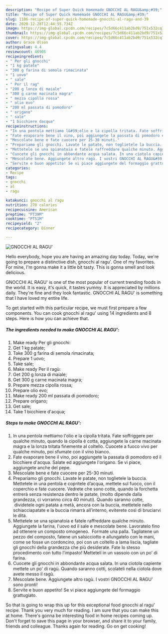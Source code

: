 ```yaml
---
description: "Recipe of Super Quick Homemade GNOCCHI AL RAGU&amp;#39;"
title: "Recipe of Super Quick Homemade GNOCCHI AL RAGU&amp;#39;"
slug: 1106-recipe-of-super-quick-homemade-gnocchi-al-ragu-and-39
date: 2020-12-28T12:44:55.734Z
image: https://img-global.cpcdn.com/recipes/7c5d66c411ab2bd9/751x532cq70/gnocchi-al-ragu-recipe-main-photo.jpg
thumbnail: https://img-global.cpcdn.com/recipes/7c5d66c411ab2bd9/751x532cq70/gnocchi-al-ragu-recipe-main-photo.jpg
cover: https://img-global.cpcdn.com/recipes/7c5d66c411ab2bd9/751x532cq70/gnocchi-al-ragu-recipe-main-photo.jpg
author: Grace Olson
ratingvalue: 4.4
reviewcount: 46905
recipeingredient:
- " Per gli gnocchi"
- "1 kg patate"
- "300 g farina di semola rimacinata"
- "1 uovo"
- " sale"
- " Per il rag"
- "200 g lonza di maiale"
- "300 g carne macinata magra"
- " mezza cipolla rossa"
- " olio evo"
- "200 ml passata di pomodoro"
- " origano"
- " sale"
- "1 bicchiere dacqua"
recipeinstructions:
- "In una pentola mettiamo l&#39;olio e la cipolla tritata. Fate soffriggere per qualche minuto, quando la cipolla è cotta, aggiungete la carne macinata magra e la lonza tritata finemente al coltello. Cuocete a fuoco vivo per qualche minuto, poi sfumate con il vino bianco."
- "Fate evaporare bene il vino, poi aggiungete la passata di pomodoro ed il bicchiere d&#39;acqua. Salate ed aggiungete l&#39;origano. Se vi piace, aggiungete anche del pepe."
- "Mescolate bene e fate cuocere per 25-30 minuti."
- "Prepariamo gli gnocchi. Lavate le patate, non toglietele la buccia. Mettetele in una pentola e copritele d’acqua, mettete sul fuoco, con il coperchio e fate cuocere. Vedrete che sono cotte, quando la forchetta entrerà senza resistenza dentro le patate, (molto dipende dalla grandezza, ci vorranno circa 40 minuti). Quando saranno cotte,  dividetele ogni patata a metà, ancora con la buccia, mettetele nello schiacciapatate e la buccia rimarrà all’interno, eviterete così di bruciarvi le dita."
- "Mettetele se una spianatoia e fatele raffreddare qualche minuto. Aggiungete la farina, l&#39;uovo ed il sale e mescolate bene. Lavoratelo fino ad ottenere un composto omogeneo.  Formate una palla. Tagliatene un pezzo del composto, fatene un salsicciotto e allungatelo con le mani, come se fosse un cordoncino, poi con un coltello a lama liscia, tagliate gli gnocchi della grandezza che più desiderate. Fate lo stesso procedimento con tutto l’impasto! Metteteli in un vassoio con un po’ di farina."
- "Cuocete gli gnocchi in abbondante acqua salata. In una ciotola capiente mettete un po&#39; di ragù. Quando saranno cotti, scolateli nella ciotola dove avete messo il ragù."
- "Mescolate bene. Aggiungete altro ragù. I vostri GNOCCHI AL RAGU&#39; sono pronti!"
- "Servite e buon appetito! Se vi piace aggiungete del formaggio grattugiato."
categories:
- Recipe
tags:
- gnocchi
- al
- ragu

katakunci: gnocchi al ragu 
nutrition: 278 calories
recipecuisine: American
preptime: "PT39M"
cooktime: "PT51M"
recipeyield: "2"
recipecategory: Dinner

---
```



![GNOCCHI AL RAGU&#39;](https://img-global.cpcdn.com/recipes/7c5d66c411ab2bd9/751x532cq70/gnocchi-al-ragu-recipe-main-photo.jpg)

Hello everybody, hope you are having an amazing day today. Today, we're going to prepare a distinctive dish, gnocchi al ragu&#39;. One of my favorites. For mine, I'm gonna make it a little bit tasty. This is gonna smell and look delicious.

GNOCCHI AL RAGU&#39; is one of the most popular of current trending foods in the world. It is easy, it's quick, it tastes yummy. It is appreciated by millions daily. They're fine and they look fantastic. GNOCCHI AL RAGU&#39; is something that I have loved my entire life.




To get started with this particular recipe, we must first prepare a few components. You can cook gnocchi al ragu&#39; using 14 ingredients and 8 steps. Here is how you can achieve that.

<!--inarticleads1-->

##### The ingredients needed to make GNOCCHI AL RAGU&#39;:

1. Make ready  Per gli gnocchi:
1. Get 1 kg patate;
1. Take 300 g farina di semola rimacinata;
1. Prepare 1 uovo;
1. Take  sale;
1. Make ready  Per il ragù:
1. Get 200 g lonza di maiale;
1. Get 300 g carne macinata magra;
1. Prepare  mezza cipolla rossa;
1. Prepare  olio evo;
1. Make ready 200 ml passata di pomodoro;
1. Prepare  origano;
1. Get  sale;
1. Take 1 bicchiere d&#39;acqua;




<!--inarticleads2-->

##### Steps to make GNOCCHI AL RAGU&#39;:

1. In una pentola mettiamo l&#39;olio e la cipolla tritata. Fate soffriggere per qualche minuto, quando la cipolla è cotta, aggiungete la carne macinata magra e la lonza tritata finemente al coltello. Cuocete a fuoco vivo per qualche minuto, poi sfumate con il vino bianco.
1. Fate evaporare bene il vino, poi aggiungete la passata di pomodoro ed il bicchiere d&#39;acqua. Salate ed aggiungete l&#39;origano. Se vi piace, aggiungete anche del pepe.
1. Mescolate bene e fate cuocere per 25-30 minuti.
1. Prepariamo gli gnocchi. Lavate le patate, non toglietele la buccia. Mettetele in una pentola e copritele d’acqua, mettete sul fuoco, con il coperchio e fate cuocere. Vedrete che sono cotte, quando la forchetta entrerà senza resistenza dentro le patate, (molto dipende dalla grandezza, ci vorranno circa 40 minuti). Quando saranno cotte,  dividetele ogni patata a metà, ancora con la buccia, mettetele nello schiacciapatate e la buccia rimarrà all’interno, eviterete così di bruciarvi le dita.
1. Mettetele se una spianatoia e fatele raffreddare qualche minuto. Aggiungete la farina, l&#39;uovo ed il sale e mescolate bene. Lavoratelo fino ad ottenere un composto omogeneo.  Formate una palla. Tagliatene un pezzo del composto, fatene un salsicciotto e allungatelo con le mani, come se fosse un cordoncino, poi con un coltello a lama liscia, tagliate gli gnocchi della grandezza che più desiderate. Fate lo stesso procedimento con tutto l’impasto! Metteteli in un vassoio con un po’ di farina.
1. Cuocete gli gnocchi in abbondante acqua salata. In una ciotola capiente mettete un po&#39; di ragù. Quando saranno cotti, scolateli nella ciotola dove avete messo il ragù.
1. Mescolate bene. Aggiungete altro ragù. I vostri GNOCCHI AL RAGU&#39; sono pronti!
1. Servite e buon appetito! Se vi piace aggiungete del formaggio grattugiato.




So that is going to wrap this up for this exceptional food gnocchi al ragu&#39; recipe. Thank you very much for reading. I am sure that you can make this at home. There's gonna be interesting food in home recipes coming up. Don't forget to save this page in your browser, and share it to your family, friends and colleague. Thanks again for reading. Go on get cooking!
